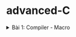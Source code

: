 # advanced-C
<details><summary>Bài 1: Compiler - Macro</summary>
<p>

> ##  Bài 1: Compiler - Macro
<details><summary>Compiler</summary>
<p>

> ## Compiler
 [Compiler](https://www.geeksforgeeks.org/compiling-a-c-program-behind-the-scenes/?ref=lbp): Chuyển đổi ngôn ngữ bậc cao sang ngôn ngữ máy
 

![image](https://github.com/hnaht1126/advanced-C/assets/152061415/1e02ab50-ef02-476c-89ea-842803466a14)

## Quá trình biên dịch gồm 4 giai đoạn

- Giai đoạn tiền xử lý (Pre-processor):

  - Thực hiện định nghĩa macro (#define)
  - Chèn nội dung của các file header (#include)
  - Loại bỏ comment.

 Tiền xử lý được lưu trữ trong filename.i.
 ```
  gcc -E main.c -o main.i. 
 ```

- Giai đoạn dịch NNBC sang Assembly (Compiler):

  - Trình biên dịch (compiler) chuyển đổi mã nguồn viết bằng ngôn ngữ lập trình thành mã Assembly tương ứng.

Biên dịch file`.i ` sang filename.s và tạo file `.s` 
```
gcc -S main.i -o main.s
```

- Giai đoạn dịch Assembly sang ngôn ngữ máy (Assembler):

  -   Mã Assembly được chuyển đổi thành mã máy tương ứng

dịch tệp file`.s` sang file`.o` (Object) và tạo file `.o`
```
gcc -c main.s -o main.o
```

- Giai đoạn liên kết (Linker)

  - File đối tượng (object files)`.o` được tạo ra từ các quá trình biên dịch trước đó được kết hợp lại thành một file thực thi hoàn chỉnh `.exe`.
  - Linker cũng giải quyết các tham chiếu tới các hàm và biến nằm ở các file object khác nhau, tạo ra các liên kết (links) giữa chúng, đảm bảo các tên và tham chiếu đúng khi chương trình được thực thi.
  
```
gcc -c main.s -o main.o

main.o -o filename
```

  ![image](https://github.com/hnaht1126/advanced-C/assets/152061415/ea26bc52-30e8-444c-a0c2-c2e05901711a)

- file `.i`  được tạo ra từ các file mã nguồn C/C++ thông qua trình biên dịch đã được viết dưới dạng mã nguồn gốc, cũng như có thể chứa các chỉ thị và định nghĩa cho trình biên dịch.

- file `.s` thường là các tệp mã nguồn dạng văn bản chứa mã nguồn đã được viết bằng một ngôn ngữ lập trình hợp ngữ như Assembly.

- flie `.exe` thường là các tệp chứa mã máy thực thi cho các ứng dụng chạy trên hệ điều hành Windows
</p>
</details>



<details><summary>Macro</summary>
<p>

>## Macro 
[Macro](https://www.geeksforgeeks.org/macros-and-its-types-in-c-cpp/?ref=header_search) là những thông tin được xử lý ở quá trình tiền xử lý ( Preprocessor).


## #include : thêm nội dung của một file mã nguồn vào mã nguồn khác. 
#include thường được sử dụng để chèn các tệp header (tệp đầu mục) vào mã nguồn hiện tại.

Cho phép tái sử dụng mã nguồn, phân chia mã nguồn thành các tệp nhỏ hơn, và tạo ra các thư viện và module trong các dự án lớn.

```c
#include <stdio.h>

int main() {
    printf("Hello, world!\n");
    return 0;
}
```
## #define : được sử dụng để tạo ra các hằng số, các macro, hoặc định nghĩa các hàm ngắn gọn

> Ví dụ về sử dụng #define để định nghĩa hằng số:
```c
#include <stdio.h>

#define PI 3.14159
#define MAX_SIZE 100

int main() {
    // Sử dụng hằng số Pi trong chương trình
    double radius = 5.0;
    double area = PI * radius * radius;

    printf("Radius: %.2f\n", radius);
    printf("Area of the circle: %.2f\n", area);

    return 0;
}

```
> Ví dụ về sử dụng #define để tạo ra macro:
```c
#include <stdio.h>

#define SQUARE(x) ((x) * (x))

int main() {

    
    // Sử dụng macro để tính bình phương của num
    int result = SQUARE(5);

    printf("Result is: %d\n", result);

    return 0;
}

```
SQUARE là một macro, và mỗi khi chương trình biên dịch gặp SQUARE(a), nó sẽ được thay thế bằng biểu thức ((a) * (a)).

'#define' là một công cụ trong tiền xử lý của ngôn ngữ C và C++, cho phép định nghĩa các hằng số, macro, hoặc các hàm ngắn gọn giúp làm cho mã nguồn dễ đọc và dễ bảo trì hơn.

## '#undef ' được sử dụng để hủy định nghĩa của một macro trước đó đã được định nghĩa bằng #define

```
#define MAX_SIZE 100
#undef MAX_SIZE
```

' #undef ' MAX_SIZE sẽ hủy bỏ định nghĩa của macro MAX_SIZE trước đó, khiến cho các lần sử dụng MAX_SIZE sau đó sẽ không còn hiệu lực.

#undef thường được thực hiện khi cần thay đổi hoặc ghi đè lên các định nghĩa macro trong mã nguồn.


## #if, #elif, và #else
 - #if: Directive này cho phép kiểm tra một điều kiện và biên dịch một phần của mã nguồn nếu điều kiện đó là đúng.

- #elif: Là viết tắt của "else if" và được sử dụng để kiểm tra một điều kiện mới nếu điều kiện trước đó không đúng.

- #else: Được sử dụng khi không có điều kiện nào trong #if hoặc #elif trước đó là đúng.

```
#include <stdio.h>

#define DEBUG_MODE 1

int main() {
    #if DEBUG_MODE == 1
        printf("Debug mode is enabled.\n");
    #elif DEBUG_MODE == 0
        printf("Debug mode is disabled.\n");
    #else
        printf("Unknown debug mode.\n");
    #endif

    return 0;
}

```
- Nếu DEBUG_MODE được định nghĩa là 1, câu lệnh printf("Debug mode is enabled.\n"); sẽ được biên dịch.
- Nếu DEBUG_MODE là 0, câu lệnh printf("Debug mode is disabled.\n"); sẽ được biên dịch.
- Nếu không có giá trị nào của DEBUG_MODE được định nghĩa, câu lệnh printf("Unknown debug mode.\n"); sẽ được biên dịch.

## #ifdef và #ifndef
Là các directive (chỉ thị tiền xử lý) được sử dụng để kiểm tra xem một macro đã được định nghĩa trước đó chưa.

- #ifdef kiểm tra xem một macro đã được định nghĩa hay không. Nếu macro đã được định nghĩa, khối mã tiếp theo được thực thi.

- #ifndef kiểm tra xem một macro chưa được định nghĩa. Nếu macro chưa được định nghĩa, khối mã tiếp theo được thực thi.

## Toán tử trong Macro
>  vd toán tử '#'
```
#include <stdio.h>
#define STRINGIZE(x) #x
#define DATA 40

int main() {
    // Sử dụng toán tử #    printf("The value is: %s\n", STRINGIZE(DATA));
    
    return 0;
  }
```
### Variadic macro

Variadic Marco: Là một dạng macro cho phép nhận một số lượng biến tham số có thể thay đổi.

> Ví dụ

   ``` c
   #include <stdio.h>

 	#define print_menu_item(...) \
 		do { \
 			const char *items[] = {__VA_ARGS__}; \
 			int n = sizeof(items) / sizeof(items[0]); \
 			for (int i = 0; i < n; i++) { \
 				print_menu_item(i + 1, items[i]); \
 			} \
 		} while (0)

 	#define case_option(number, function) \
 		case number: \
 			function(); \
 			break;

 	#define handle_option(option, ...) \
 		switch (option) { \
 			__VA_ARGS__ \
 			default: \
 				printf("Invalid option!\n"); \
 		}

 	void print_menu_item(int number, const char *item) {
 			printf("%d. %s\n", number, item);
 		}

 	void feature1() { printf("Feature 1 selected\n"); }
 	void feature2() { printf("Feature 2 selected\n"); }
 	void feature3() { printf("Feature 3 selected\n"); }
 	void feature4() { printf("Feature 4 selected\n"); }

 	int main() {
 		print_menu_item("Option 1", "Option 2", "Option 3", "Option 4", "Exit");

 		int option;
 		scanf("%d", &option);

 		handle_option(option,
 					case_option(1, feature1)
 					case_option(2, feature2)
 					case_option(3, feature3)
 					case_option(4, feature4)
 		)

 		return 0;
```





### Câu 1. Ưu điểm của Macro là gì?
Trả lời:

1. Tăng năng suất: Macro có thể tiết kiệm thời gian và giảm lỗi bằng cách tự động hóa các tác vụ lặp đi lặp lại.
2. Customization: Macro có thể được tùy chỉnh để phù hợp với nhu cầu cụ thể, cho phép linh hoạt hơn trong cách hoàn thành nhiệm vụ.
3. Tính nhất quán: Macro có thể giúp đảm bảo tính nhất quán trong các tác vụ bằng cách làm theo một tập hợp các hướng dẫn được xác định trước.
4. Hiệu quả: Macro có thể thực hiện các tác vụ nhanh hơn con người, cải thiện hiệu quả tổng thể.
5. Dễ sử dụng: Macro rất dễ tạo và sử dụng, đòi hỏi ít hoặc không cần kiến thức lập trình

### Câu 2. Nhược điểm của Macro là gì?
Trả lời:

1. Rủi ro bảo mật: Macro có thể là một rủi ro bảo mật nếu chúng không được bảo mật đúng cách hoặc nếu chúng được sử dụng để thực thi mã độc.
2. Chức năng hạn chế: Macro có thể không thể thực hiện các tác vụ phức tạp hơn, hạn chế tính hữu dụng của chúng.
3.Vấn đề tương thích: Macro có thể không tương thích với tất cả các ứng dụng phần mềm, hạn chế tính hữu dụng của chúng.
4.Bảo trì: Macro có thể yêu cầu bảo trì và cập nhật, điều này có thể tốn thời gian và tốn kém.
5. Phụ thuộc: Quá phụ thuộc vào macro có thể dẫn đến giảm kỹ năng giải quyết vấn đề và tư duy phản biện.


</p>
</details>

</p>
</details>





